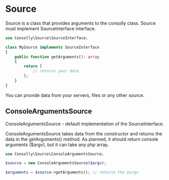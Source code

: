 # Source
Source is a class that provides arguments to the consolly class.
Source must implement SourceInterface interface.

```php
use Consolly\Source\SourceInterface;

class MySource implements SourceInterface
{
    public function getArguments(): array
    {
        return [
            // returns your data.
        ];
    }
}
```

You can provide data from your servers, files or any other source.

## ConsoleArgumentsSource
ConsoleArgumentsSource - default implementation of the SourceInterface.

ConsoleArgumentsSource takes data from the constructor and returns the data in the getArguments() method.
As planned, it should return console arguments ($argv), but it can take any php array.

```php
use Consolly\Source\ConsoleArgumentsSource;

$source = new ConsoleArgumentsSource($argv);

$arguments = $source->getArguments(); // returns the $argv
```